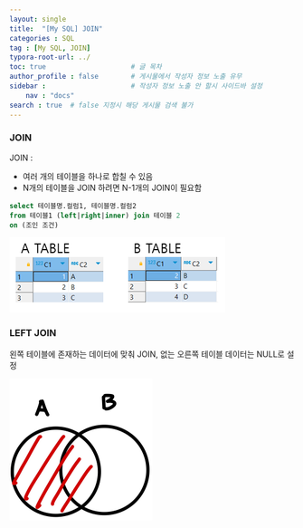 ```yaml
---
layout: single
title:  "[My SQL] JOIN"
categories : SQL
tag : [My SQL, JOIN]
typora-root-url: ../
toc: true                     # 글 목차
author_profile : false        # 게시물에서 작성자 정보 노출 유무
sidebar :                     # 작성자 정보 노출 안 할시 사이드바 설정
    nav : "docs"
search : true  # false 지정시 해당 게시물 검색 불가 
---
```


### JOIN

JOIN :    

- 여러 개의 테이블을 하나로 합칠 수 있음  
- N개의 테이블을 JOIN 하려면 N-1개의 JOIN이 필요함

```sql
select 테이블명.컬럼1, 테이블명.컬럼2 
from 테이블1 (left|right|inner) join 테이블 2
on (조인 조건)
```



![image-20240529123920204](/images/2024-05-29-JOIN/image-20240529123920204.png)



### LEFT JOIN

왼쪽 테이블에 존재하는 데이터에 맞춰 JOIN, 없는 오른쪽 테이블 데이터는 NULL로 설정

<img src="/images/2024-05-29-JOIN/image-20240529124155268.png" alt="image-20240529124155268" style="zoom:25%;" />